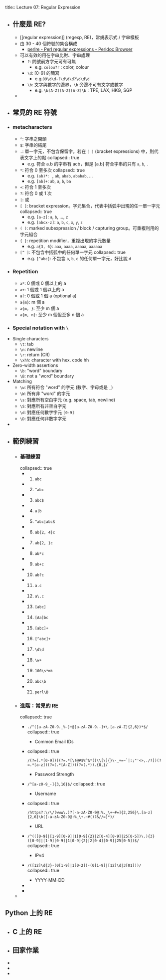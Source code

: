 title:: Lecture 07: Regular Expression

- ## 什麼是 RE?
	- [[regular expression]] (regexp, RE)，常規表示式 / 字串樣板
	- 由 30 - 40 個符號的集合構成
		- [perlre - Perl regular expressions - Perldoc Browser](https://perldoc.perl.org/perlre)
	- 可以有效的用在字串比對、字串處理
		- `?`: 問號前方字元可有可無
			- e.g. `colou?r` : color, colour
		- `\d`: [0-9] 的簡寫
			- e.g.`09\d\d-?\d\d\d?\d\d\d`
		- `\b`: 文字與數字的邊界，`\b` 旁邊不可有文字或數字
			- e.g. `\b[A-Z][A-Z][A-Z]\b` : TPE, LAX, HKG, SGP
	-
- ## 常見的 RE 符號
- ### metacharacters
	- `^`: 字串之開頭
	- `$`: 字串的結尾
	- `.`: 單一字元，不包含保留字。若在 `[ ]` (bracket expressions) 中，則代表文字上的點
	  collapsed:: true
		- e.g. 符合 a.b 的字串有 acb，但是 [a.b] 符合字串的只有 `a`, `b`, `.`
	- `*`: 符合 0 至多次
	  collapsed:: true
		- e.g. `(ab)*`: ` `, `ab`, `abab`, `ababab`, ...
		- e.g. `[ab]+`: `ab`, `a`, `b`, `ba`
	- `+`: 符合 1 至多次
	- `?`: 符合 0 或 1 次
	- `|`: 或
	- `[ ]`: bracket expression。字元集合，代表中括弧中出現的任一單一字元
	  collapsed:: true
		- e.g. `[a-z]`: `a`, `b`, ..., `z`
		- e.g. `[abcx-z]`: `a`, `b`, `c`, `x`, `y`, `z`
	- `( )`: marked subexpression / block / capturing group。可重複利用的字元組合
	- `{ }`: repetition modifier，重複出現的字元數量
		- e.g. `a{3, 6}`: `aaa`, `aaaa`, `aaaaa`, `aaaaaa`
	- `[^ ]`: 不包含中括弧中的任何單一字元
	  collapsed:: true
		- e.g. `[^abc]`: 不包含 `a`, `b`, `c` 的任何單一字元，好比說 `d`
- ### Repetition
	- `a*`: 0 個或 0 個以上的 a
	- `a+`: 1 個或 1 個以上的 a
	- `a?`: 0 個或 1 個 a (optional a)
	- `a{m}`: m 個 a
	- `a{m, }`: 至少 m 個 a
	- `a{m, n}`: 至少 m 個但至多 n 個 a
- ### Special notation with `\`
- Single characters
	- `\t`: tab
	- `\n`: newline
	- `\r`: return (CR)
	- `\xhh`: character with hex. code hh
- Zero-width assertions
	- `\b`: "word" boundary
	- `\B`: not a "word" boundary
- Matching
	- `\w`: 所有符合 "word" 的字元 (數字、字母或是 `_`)
	- `\W`: 所有非 "word" 的字元
	- `\s`: 對應所有空白字元 (e.g. space, tab, newline)
	- `\S`: 對應所有非空白字元
	- `\d`: 對應任何數字字元 `[0-9]`
	- `\D`: 對應任何非數字字元
-
- ## 範例練習
	- ### 基礎練習
	  collapsed:: true
		- 1. `abc`
		- 2. `^abc`
		- 3. `abc$`
		- 4. `a|b`
		- 5. `^abc|abc$`
		- 6. `ab{2, 4}c`
		- 7. `ab{2, }c`
		- 8. `ab*c`
		- 9. `ab+c`
		- 10. `ab?c`
		- 11. `a.c`
		- 12. `a\.c`
		- 13. `[abc]`
		- 14. `[Aa]bc`
		- 15. `[abc]+`
		- 16. `[^abc]+`
		- 17. `\d\d`
		- 18. `\w+`
		- 19. `100\s*mk`
		- 20. `abc\b`
		- 21. `perl\B`
	- ### 進階：常見的 RE
	  collapsed:: true
		- `./^([a-zA-Z0-9._%-]+@[a-zA-Z0-9.-]+\.[a-zA-Z]{2,6})*$/`
		  collapsed:: true
			- Common Email IDs
		- collapsed:: true
		  ```
		  /(?=(.*[0-9]))(?=.*[\!@#$%^&*()\\[\]{}\-_+=~`|:;"'<>,./?])(?=.*[a-z])(?=(.*[A-Z]))(?=(.*)).{8,}/
		  ```
			- Password Strength
		- `/^[a-z0-9_-]{3,16}$/`
		  collapsed:: true
			- Username
		- collapsed:: true
		  
		  ```
		  /https?:\/\/(www\.)?[-a-zA-Z0-9@:%._\+~#=]{2,256}\.[a-z]{2,6}\b([-a-zA-Z0-9@:%_\+.~#()?&//=]*)/
		  ```
			- URL
		- `/^(([0-9]|[1-9][0-9]|1[0-9]{2}|2[0-4][0-9]|25[0-5])\.){3}([0-9]|[1-9][0-9]|1[0-9]{2}|2[0-4][0-9]|25[0-5])$/ `
		  collapsed:: true
			- IPv4
		- `/([12]\d{3}-(0[1-9]|1[0-2])-(0[1-9]|[12]\d|3[01]))/`
		  collapsed:: true
			- YYYY-MM-DD
		-
		-
	-
## Python 上的 RE
- ## C 上的 RE
- ## 回家作業
-
-
-
